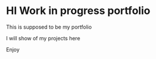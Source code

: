 # HI Work in progress portfolio

This is supposed to be my portfolio

I will show of my projects here

Enjoy
